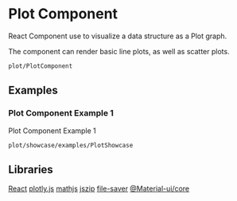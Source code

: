 # Plot Component

React Component use to visualize a data structure as a Plot graph. 

The component can render basic line plots, as well as scatter plots. 

```element
plot/PlotComponent
```
	
## Examples

### Plot Component Example 1

Plot Component Example 1

```
plot/showcase/examples/PlotShowcase
```

## Libraries

[React](https://www.npmjs.com/package/react)
[plotly.js](https://www.npmjs.com/package/plotly.js)
[mathjs](https://www.npmjs.com/package/mathjs)
[jszip](https://www.npmjs.com/package/jszip)
[file-saver](https://www.npmjs.com/package/file-saver)
[@Material-ui/core](https://www.npmjs.com/package/@material-ui/core)

